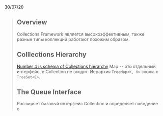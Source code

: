 30/07/20
>## Overview
>Collections Framework является высокоэффективным, также разные типы коллекций работают похожим образом. 
>## Colllections Hierarchy
>[Number 4 is schema of Collections hierarchy](https://javastudy.ru/interview/collections/)
>Map -- это отдельный интерфейс, в Collection не входит.  Иерархия `TreeMap<K, V>` схожа с `TreeSet<E>`.
>## The Queue Interface
>Расширяет базовый интерфейс Collection и определяет поведение о
<!--stackedit_data:
eyJoaXN0b3J5IjpbMTgyNjYwMTQ3MCwtMTMxNzk3MTc2NCwtMT
AyMjIxODY1MF19
-->